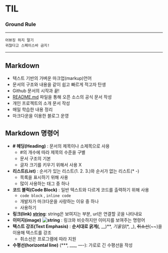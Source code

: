 # TIL

### Ground Rule

---
`어뷰징 하지 말기`  
`귀찮다고 스페이스바 금지!`

---

## Markdown

- 텍스트 기반의 가벼운 마크업(markup)언어
- 문서의 구조와 내용을 같이 쉽고 빠르게 적고자 탄생
- Github 문서의 시작과 끝!
- [README.md](http://README.md) 파일을 통해 오픈 소스의 공식 문서 작성
- 개인 프로젝트의 소개 문서 작성
- 매일 학습한 내용 정리
- 마크다운을 이용한 블로그 운영

## Markdown 명령어

- **# 헤딩(Heading)** : 문서의 제목이나 소제목으로 사용
    - #의 개수에 따라 제목의 수준을 구별
    - 문서 구조의 기본
    - 글자 크기를 키우기 위해서 사용 X
- **리스트(List)** : 순서가 있는 리스트(1. 2. 3.)와 순서가 없는 리스트(* -)
    - 목록을 표시하기 위해 사용
    - 많이 사용하는 태그 중 하나
- **코드 블럭(Code Block)** : 일반 텍스트와 다르게 코드를 출력하기 위해 사용
    - ```code block``` , `inline code`
    - 개발자가 마크다운을 사랑하는 이유 중 하나
    - 사용하기
- **링크(link)** **[string](url)**: string은 보여지는 부분, url은 연결할 곳을 나타내요
- **이미지(image)** **![string](https://user-images.githubusercontent.com/83000975/178937273-e839022b-474b-4b83-be17-368a0a840092.jpg)** : 링크와 비슷하지만 이미지를 보여주는 명령어
- **텍스트 강조(Text Emphasis)** : **순서대로 굵게(**, __)**, *기울임*(*, _), ~~취소선~~(~~)을 이용해 텍스트를 강조
    - 취소선은 프로그램에 따라 지원
- **수평선(horizontal line)** (***, ___, —-): 가로로 긴 수평선을 작성
